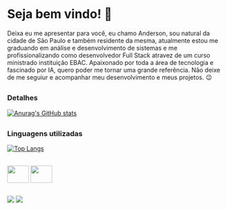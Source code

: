 # Seja bem vindo! 🤗

Deixa eu me apresentar para você, eu chamo Anderson, sou natural da cidade de São Paulo e também residente da mesma, atualmente estou me graduando em análise e desenvolvimento de sistemas e me profissionalizando como desenvolvedor Full Stack atravez de um curso ministrado  instituição EBAC. 
Apaixonado por toda a área de tecnologia e fascinado por IA, quero poder me tornar uma grande referência.
Não deixe de me seguiur e acompanhar meu desenvolvimento e meus projetos. 😉  
##  

### Detalhes

[![Anurag's GitHub stats](https://github-readme-stats.vercel.app/api?username=AndBalbino&show_icons=true&theme=dark)](https://github.com/anuraghazra/github-readme-stats)

##

 ### Linguagens utilizadas

 [![Top Langs](https://github-readme-stats.vercel.app/api/top-langs/?username=AndBalbino&layout=donut)](https://github.com/anuraghazra/github-readme-stats)
  

  
  <div style="display: inline_block"><br>
  <img align="center" height="40" width="50" src="https://cdn.jsdelivr.net/gh/devicons/devicon/icons/c/c-original.svg" /> 
  <img align="center" height="40" width="50" src="https://cdn.jsdelivr.net/gh/devicons/devicon/icons/javascript/javascript-original.svg" />
  </div>
  
  ##

  
  <div> 
  <a href="https://www.instagram.com/a_balbino0"  target="_blank"><img src="https://img.shields.io/badge/-Instagram-%23E4405F?style=for-the-badge&logo=instagram&logoColor=white" target="_blank"></a>
  <a href="https://www.linkedin.com/in/anderson-balbino-52a93a233/" target="_blank"><img src="https://img.shields.io/badge/-LinkedIn-%230077B5?style=for-the-badge&logo=linkedin&logoColor=white" target="_blank"></a> 
</div>
